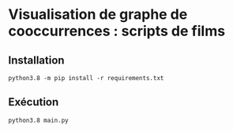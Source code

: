 # Visualisation de graphe de cooccurrences : scripts de films

## Installation

`python3.8 -m pip install -r requirements.txt`


## Exécution

`python3.8 main.py`